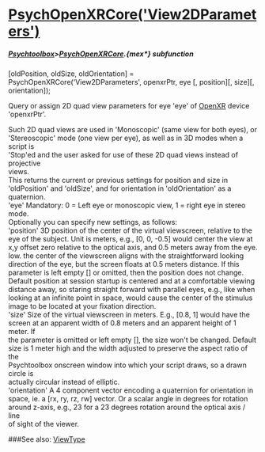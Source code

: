 # [PsychOpenXRCore('View2DParameters')](PsychOpenXRCore-View2DParameters) 
##### [Psychtoolbox](Psychtoolbox)>[PsychOpenXRCore](PsychOpenXRCore).{mex*} subfunction

[oldPosition, oldSize, oldOrientation] = PsychOpenXRCore('View2DParameters', openxrPtr, eye [, position][, size][, orientation]);

Query or assign 2D quad view parameters for eye 'eye' of [OpenXR](OpenXR) device  
'openxrPtr'.  
  
Such 2D quad views are used in 'Monoscopic' (same view for both eyes), or  
'Stereoscopic' mode (one view per eye), as well as in 3D modes when a script is  
'Stop'ed and the user asked for use of these 2D quad views instead of projective  
views.  
This returns the current or previous settings for position and size in  
'oldPosition' and 'oldSize', and for orientation in 'oldOrientation' as a  
quaternion.  
'eye' Mandatory: 0 = Left eye or monoscopic view, 1 = right eye in stereo mode.  
Optionally you can specify new settings, as follows:  
'position' 3D position of the center of the virtual viewscreen, relative to the  
eye of the subject. Unit is meters, e.g., [0, 0, -0.5] would center the view at  
x,y offset zero relative to the optical axis, and 0.5 meters away from the eye.  
Iow. the center of the viewscreen aligns with the straightforward looking  
direction of the eye, but the screen floats at 0.5 meters distance. If this  
parameter is left empty [] or omitted, then the position does not change.  
Default position at session startup is centered and at a comfortable viewing  
distance away, so staring straight forward with parallel eyes, e.g., like when  
looking at an infinite point in space, would cause the center of the stimulus  
image to be located at your fixation direction.  
'size' Size of the virtual viewscreen in meters. E.g., [0.8, 1] would have the  
screen at an apparent width of 0.8 meters and an apparent height of 1 meter. If  
the parameter is omitted or left empty [], the size won't be changed. Default  
size is 1 meter high and the width adjusted to preserve the aspect ratio of the  
Psychtoolbox onscreen window into which your script draws, so a drawn circle is  
actually circular instead of elliptic.  
'orientation' A 4 component vector encoding a quaternion for orientation in  
space, ie. a [rx, ry, rz, rw] vector. Or a scalar angle in degrees for rotation  
around z-axis, e.g., 23 for a 23 degrees rotation around the optical axis / line  
of sight of the viewer.  
  


###See also:
[ViewType](PsychOpenXRCore-ViewType)
